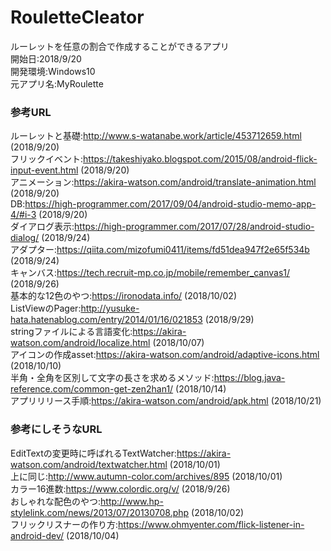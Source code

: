 # RouletteCleator
ルーレットを任意の割合で作成することができるアプリ  
開始日:2018/9/20  
開発環境:Windows10  
元アプリ名:MyRoulette  

### 参考URL
ルーレットと基礎:http://www.s-watanabe.work/article/453712659.html (2018/9/20)  
フリックイベント:https://takeshiyako.blogspot.com/2015/08/android-flick-input-event.html (2018/9/20)  
アニメーション:https://akira-watson.com/android/translate-animation.html (2018/9/20)  
DB:https://high-programmer.com/2017/09/04/android-studio-memo-app-4/#i-3 (2018/9/20)  
ダイアログ表示:https://high-programmer.com/2017/07/28/android-studio-dialog/ (2018/9/24)  
アダプター:https://qiita.com/mizofumi0411/items/fd51dea947f2e65f534b (2018/9/24)  
キャンバス:https://tech.recruit-mp.co.jp/mobile/remember_canvas1/ (2018/9/26)  
基本的な12色のやつ:https://ironodata.info/ (2018/10/02)  
ListViewのPager:http://yusuke-hata.hatenablog.com/entry/2014/01/16/021853 (2018/9/29)  
stringファイルによる言語変化:https://akira-watson.com/android/localize.html (2018/10/07)  
アイコンの作成asset:https://akira-watson.com/android/adaptive-icons.html (2018/10/10)  
半角・全角を区別して文字の長さを求めるメソッド:https://blog.java-reference.com/common-get-zen2han1/ (2018/10/14)  
アプリリリース手順:https://akira-watson.com/android/apk.html (2018/10/21)  

### 参考にしそうなURL
EditTextの変更時に呼ばれるTextWatcher:https://akira-watson.com/android/textwatcher.html (2018/10/01)  
上に同じ:http://www.autumn-color.com/archives/895 (2018/10/01)  
カラー16進数:https://www.colordic.org/v/ (2018/9/26)  
おしゃれな配色のやつ:http://www.hp-stylelink.com/news/2013/07/20130708.php (2018/10/02)  
フリックリスナーの作り方:https://www.ohmyenter.com/flick-listener-in-android-dev/ (2018/10/04)  
